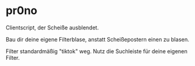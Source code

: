 # pr0no

Clientscript, der Scheiße ausblendet.

Bau dir deine eigene Filterblase, anstatt Scheißepostern einen zu blasen.

Filter standardmäßig "tiktok" weg. Nutz die Suchleiste für deine eigenen Filter.

